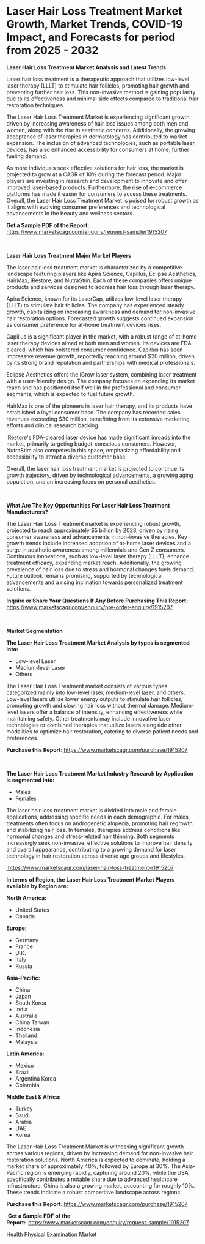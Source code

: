 <p><h1>Laser Hair Loss Treatment Market Growth, Market Trends, COVID-19 Impact, and Forecasts for period from 2025 - 2032</h1></p><p><strong>Laser Hair Loss Treatment Market Analysis and Latest Trends</strong></p>
<p><p>Laser hair loss treatment is a therapeutic approach that utilizes low-level laser therapy (LLLT) to stimulate hair follicles, promoting hair growth and preventing further hair loss. This non-invasive method is gaining popularity due to its effectiveness and minimal side effects compared to traditional hair restoration techniques. </p><p>The Laser Hair Loss Treatment Market is experiencing significant growth, driven by increasing awareness of hair loss issues among both men and women, along with the rise in aesthetic concerns. Additionally, the growing acceptance of laser therapies in dermatology has contributed to market expansion. The inclusion of advanced technologies, such as portable laser devices, has also enhanced accessibility for consumers at home, further fueling demand.</p><p>As more individuals seek effective solutions for hair loss, the market is projected to grow at a CAGR of 10% during the forecast period. Major players are investing in research and development to innovate and offer improved laser-based products. Furthermore, the rise of e-commerce platforms has made it easier for consumers to access these treatments. Overall, the Laser Hair Loss Treatment Market is poised for robust growth as it aligns with evolving consumer preferences and technological advancements in the beauty and wellness sectors.</p></p>
<p><strong>Get a Sample PDF of the Report:&nbsp;</strong> <a href="https://www.marketscagr.com/enquiry/request-sample/1915207?utm_campaign=2948&utm_medium=2&utm_source=Github&utm_content=ia&utm_term=04032025&utm_id=laser-hair-loss-treatment">https://www.marketscagr.com/enquiry/request-sample/1915207</a></p>
<p>&nbsp;</p>
<p><strong>Laser Hair Loss Treatment Major Market Players</strong></p>
<p><p>The laser hair loss treatment market is characterized by a competitive landscape featuring players like Apira Science, Capillus, Eclipse Aesthetics, HairMax, iRestore, and NutraStim. Each of these companies offers unique products and services designed to address hair loss through laser therapy.</p><p>Apira Science, known for its LaserCap, utilizes low-level laser therapy (LLLT) to stimulate hair follicles. The company has experienced steady growth, capitalizing on increasing awareness and demand for non-invasive hair restoration options. Forecasted growth suggests continued expansion as consumer preference for at-home treatment devices rises.</p><p>Capillus is a significant player in the market, with a robust range of at-home laser therapy devices aimed at both men and women. Its devices are FDA-cleared, which has bolstered consumer confidence. Capillus has seen impressive revenue growth, reportedly reaching around $20 million, driven by its strong brand reputation and partnerships with medical professionals.</p><p>Eclipse Aesthetics offers the iGrow laser system, combining laser treatment with a user-friendly design. The company focuses on expanding its market reach and has positioned itself well in the professional and consumer segments, which is expected to fuel future growth.</p><p>HairMax is one of the pioneers in laser hair therapy, and its products have established a loyal consumer base. The company has recorded sales revenues exceeding $30 million, benefitting from its extensive marketing efforts and clinical research backing.</p><p>iRestore's FDA-cleared laser device has made significant inroads into the market, primarily targeting budget-conscious consumers. However, NutraStim also competes in this space, emphasizing affordability and accessibility to attract a diverse customer base.</p><p>Overall, the laser hair loss treatment market is projected to continue its growth trajectory, driven by technological advancements, a growing aging population, and an increasing focus on personal aesthetics.</p></p>
<p>&nbsp;</p>
<p><strong>What Are The Key Opportunities For Laser Hair Loss Treatment Manufacturers?</strong></p>
<p><p>The Laser Hair Loss Treatment market is experiencing robust growth, projected to reach approximately $5 billion by 2028, driven by rising consumer awareness and advancements in non-invasive therapies. Key growth trends include increased adoption of at-home laser devices and a surge in aesthetic awareness among millennials and Gen Z consumers. Continuous innovations, such as low-level laser therapy (LLLT), enhance treatment efficacy, expanding market reach. Additionally, the growing prevalence of hair loss due to stress and hormonal changes fuels demand. Future outlook remains promising, supported by technological advancements and a rising inclination towards personalized treatment solutions.</p></p>
<p><strong>Inquire or Share Your Questions If Any Before Purchasing This Report:</strong> <a href="https://www.marketscagr.com/enquiry/pre-order-enquiry/1915207?utm_campaign=2948&utm_medium=2&utm_source=Github&utm_content=ia&utm_term=04032025&utm_id=laser-hair-loss-treatment">https://www.marketscagr.com/enquiry/pre-order-enquiry/1915207</a></p>
<p>&nbsp;</p>
<p><strong>Market Segmentation</strong></p>
<p><strong>The Laser Hair Loss Treatment Market Analysis by types is segmented into:</strong></p>
<p><ul><li>Low-level Laser</li><li>Medium-level Laser</li><li>Others</li></ul></p>
<p><p>The Laser Hair Loss Treatment market consists of various types categorized mainly into low-level laser, medium-level laser, and others. Low-level lasers utilize lower energy outputs to stimulate hair follicles, promoting growth and slowing hair loss without thermal damage. Medium-level lasers offer a balance of intensity, enhancing effectiveness while maintaining safety. Other treatments may include innovative laser technologies or combined therapies that utilize lasers alongside other modalities to optimize hair restoration, catering to diverse patient needs and preferences.</p></p>
<p><strong>Purchase this Report:&nbsp;</strong><a href="https://www.marketscagr.com/purchase/1915207?utm_campaign=2948&utm_medium=2&utm_source=Github&utm_content=ia&utm_term=04032025&utm_id=laser-hair-loss-treatment">https://www.marketscagr.com/purchase/1915207</a></p>
<p>&nbsp;</p>
<p><strong>The Laser Hair Loss Treatment Market Industry Research by Application is segmented into:</strong></p>
<p><ul><li>Males</li><li>Females</li></ul></p>
<p><p>The laser hair loss treatment market is divided into male and female applications, addressing specific needs in each demographic. For males, treatments often focus on androgenetic alopecia, promoting hair regrowth and stabilizing hair loss. In females, therapies address conditions like hormonal changes and stress-related hair thinning. Both segments increasingly seek non-invasive, effective solutions to improve hair density and overall appearance, contributing to a growing demand for laser technology in hair restoration across diverse age groups and lifestyles.</p></p>
<p><a href="https://www.marketscagr.com/laser-hair-loss-treatment-r1915207?utm_campaign=2948&utm_medium=2&utm_source=Github&utm_content=ia&utm_term=04032025&utm_id=laser-hair-loss-treatment">&nbsp;https://www.marketscagr.com/laser-hair-loss-treatment-r1915207</a></p>
<p><strong>In terms of Region, the Laser Hair Loss Treatment Market Players available by Region are:</strong></p>
<p>
    <p> <strong> North America: </strong>
        <ul>
            <li>United States</li>
            <li>Canada</li>
        </ul>
        </p> 
    <p> <strong> Europe: </strong>
        <ul>
            <li>Germany</li>
            <li>France</li>
            <li>U.K.</li>
            <li>Italy</li>
            <li>Russia</li>
        </ul>
        </p> 
    <p> <strong> Asia-Pacific: </strong>
        <ul>
            <li>China</li>
            <li>Japan</li>
            <li>South Korea</li>
            <li>India</li>
            <li>Australia</li>
            <li>China Taiwan</li>
            <li>Indonesia</li>
            <li>Thailand</li>
            <li>Malaysia</li>
        </ul>
        </p> 
    <p> <strong> Latin America: </strong>
        <ul>
            <li>Mexico</li>
            <li>Brazil</li>
            <li>Argentina Korea</li>
            <li>Colombia</li>
        </ul>
        </p> 
    <p> <strong> Middle East & Africa: </strong>
        <ul>
            <li>Turkey</li>
            <li>Saudi</li>
            <li>Arabia</li>
            <li>UAE</li>
            <li>Korea</li>
        </ul>
    </p>
    </p>
<p><p>The Laser Hair Loss Treatment Market is witnessing significant growth across various regions, driven by increasing demand for non-invasive hair restoration solutions. North America is expected to dominate, holding a market share of approximately 40%, followed by Europe at 30%. The Asia-Pacific region is emerging rapidly, capturing around 20%, while the USA specifically contributes a notable share due to advanced healthcare infrastructure. China is also a growing market, accounting for roughly 10%. These trends indicate a robust competitive landscape across regions.</p></p>
<p><strong>Purchase this Report: </strong><a href="https://www.marketscagr.com/purchase/1915207?utm_campaign=2948&utm_medium=2&utm_source=Github&utm_content=ia&utm_term=04032025&utm_id=laser-hair-loss-treatment">https://www.marketscagr.com/purchase/1915207</a></p>
<p>&nbsp;<strong>Get a Sample PDF of the Report:&nbsp;&nbsp;</strong><a href="https://www.marketscagr.com/enquiry/request-sample/1915207?utm_campaign=2948&utm_medium=2&utm_source=Github&utm_content=ia&utm_term=04032025&utm_id=laser-hair-loss-treatment">https://www.marketscagr.com/enquiry/request-sample/1915207</a></p>
<p><strong></strong></p>
<p><p><a href="https://github.com/penecorodz74/Market-Research-Report-List-1/blob/main/health-physical-examination-market.md?utm_campaign=2948&utm_medium=2&utm_source=Github&utm_content=ia&utm_term=04032025&utm_id=laser-hair-loss-treatment">Health Physical Examination Market</a></p></p>